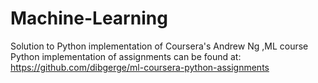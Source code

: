# Machine-Learning
Solution to Python implementation of Coursera's Andrew Ng ,ML course 
Python implementation of assignments can be found at:
https://github.com/dibgerge/ml-coursera-python-assignments
